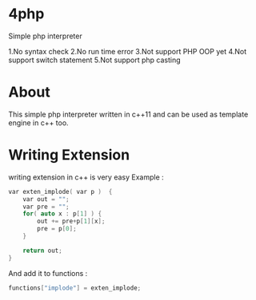 # 4php
Simple php interpreter


1.No syntax check
2.No run time error
3.Not support PHP OOP yet
4.Not support switch statement
5.Not support php casting

# About
This simple php interpreter written in c++11 and can be used as template engine in c++ too.

# Writing Extension
writing extension in c++ is very easy
Example :
```cpp
var exten_implode( var p )  {
    var out = "";
    var pre = "";
    for( auto x : p[1] ) {
        out += pre+p[1][x];
        pre = p[0];
    }

    return out;
}
```
And add it to functions :

```cpp
functions["implode"] = exten_implode;
```
